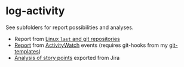 log-activity
============

See subfolders for report possibilities and analyses.

* Report from [Linux `last` and git repositories](./linux-report/)
* [Report](./aw-report/README.md) from [ActivityWatch](https://activitywatch.net/) events
  (requires git-hooks from my [git-templates](https://github.com/dratasich/git-templates))
* [Analysis of story points](./story-points-analysis/README.md) exported from Jira
